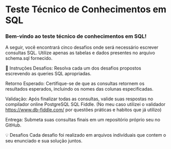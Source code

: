 <h1>Teste Técnico de Conhecimentos em SQL</h1>

<h3>Bem-vindo ao teste técnico de conhecimentos em SQL!</h3> 
<p>A seguir, você encontrará cinco desafios onde será necessário escrever consultas SQL. Utilize apenas as tabelas e dados presentes no arquivo schema.sql fornecido.

📌 Instruções
Desafios: Resolva cada um dos desafios propostos escrevendo as queries SQL apropriadas.

Retorno Esperado: Certifique-se de que as consultas retornem os resultados esperados, incluindo os nomes das colunas especificadas.

Validação: Após finalizar todas as consultas, valide suas respostas no compilador online PostgreSQL SQL Fiddle.
(No meu caso utilizei o validador https://www.db-fiddle.com/ por questões práticas e habitos que já utilizo)

Entrega: Submeta suas consultas finais em um repositório próprio seu no GitHub.

💡 Desafios
 Cada desafio foi realizado em arquivos indivíduais que contem o seu enunciado e sua solução juntos.